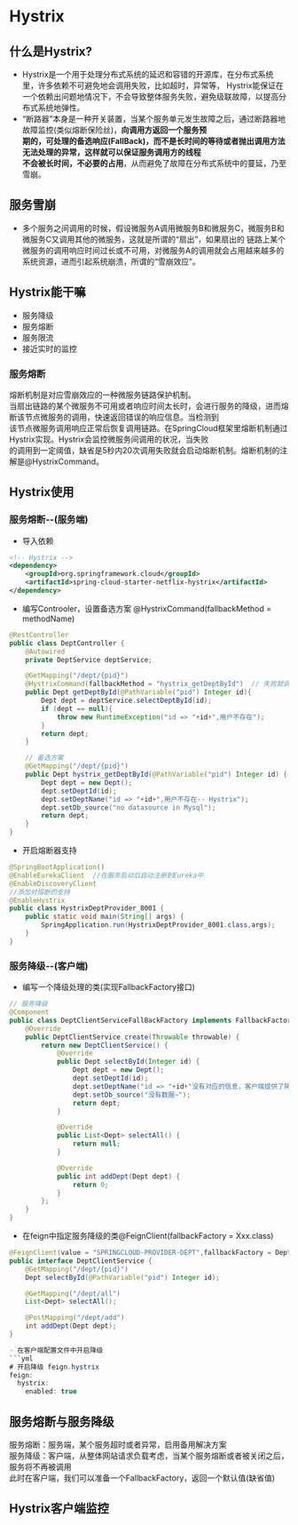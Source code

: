 # Hystrix
## 什么是Hystrix?
- Hystrix是一个用于处理分布式系统的延迟和容错的开源库，在分布式系统里，许多依赖不可避免地会调用失败，比如超时，异常等，
Hystrix能保证在一个依赖出问题地情况下，不会导致整体服务失败，避免级联故障，以提高分布式系统地弹性。  
- “断路器”本身是一种开关装置，当某个服务单元发生故障之后，通过断路器地故障监控(类似熔断保险丝)，**向调用方返回一个服务预  
期的，可处理的备选响应(FallBack)，而不是长时间的等待或者抛出调用方法无法处理的异常，这样就可以保证服务调用方的线程  
不会被长时间，不必要的占用**，从而避免了故障在分布式系统中的蔓延，乃至雪崩。

## 服务雪崩
- 多个服务之间调用的时候，假设微服务A调用微服务B和微服务C，微服务B和微服务C又调用其他的微服务，这就是所谓的“扇出”，如果扇出的
链路上某个微服务的调用响应时间过长或不可用，对微服务A的调用就会占用越来越多的系统资源，进而引起系统崩溃，所谓的“雪崩效应”。  

## Hystrix能干嘛
- 服务降级
- 服务熔断
- 服务限流
- 接近实时的监控

### 服务熔断
熔断机制是对应雪崩效应的一种微服务链路保护机制。  
当扇出链路的某个微服务不可用或者响应时间太长时，会进行服务的降级，进而熔断该节点微服务的调用，快速返回错误的响应信息。当检测到  
该节点微服务调用响应正常后恢复调用链路。在SpringCloud框架里熔断机制通过Hystrix实现。Hystrix会监控微服务间调用的状况，当失败  
的调用到一定阈值，缺省是5秒内20次调用失败就会启动熔断机制。熔断机制的注解是@HystrixCommand。  
  
## Hystrix使用
### 服务熔断--(服务端)
- 导入依赖
```xml
<!-- Hystrix -->
<dependency>
    <groupId>org.springframework.cloud</groupId>
    <artifactId>spring-cloud-starter-netflix-hystrix</artifactId>
</dependency>
```

- 编写Controoler，设置备选方案 @HystrixCommand(fallbackMethod = methodName)
```java
@RestController
public class DeptController {
    @Autowired
    private DeptService deptService;

    @GetMapping("/dept/{pid}")
    @HystrixCommand(fallbackMethod = "hystrix_getDeptById")  // 失败就调用备选方法
    public Dept getDeptById(@PathVariable("pid") Integer id){
        Dept dept = deptService.selectDeptById(id);
        if (dept == null){
            throw new RuntimeException("id => "+id+",用户不存在");
        }
        return dept;
    }

    // 备选方案
    @GetMapping("/dept/{pid}")
    public Dept hystrix_getDeptById(@PathVariable("pid") Integer id) {
        Dept dept = new Dept();
        dept.setDeptId(id);
        dept.setDeptName("id => "+id+",用户不存在-- Hystrix");
        dept.setDb_source("no datasource in Mysql");
        return dept;
    }
}
```

- 开启熔断器支持
```java
@SpringBootApplication()
@EnableEurekaClient  //在服务启动后自动注册到Eureka中
@EnableDiscoveryClient
//添加对熔断的支持
@EnableHystrix
public class HystrixDeptProvider_8001 {
    public static void main(String[] args) {
        SpringApplication.run(HystrixDeptProvider_8001.class,args);
    }
}
```

### 服务降级--(客户端)
- 编写一个降级处理的类(实现FallbackFactory接口)
```java
// 服务降级
@Component
public class DeptClientServiceFallBackFactory implements FallbackFactory {
    @Override
    public DeptClientService create(Throwable throwable) {
        return new DeptClientService() {
            @Override
            public Dept selectById(Integer id) {
                Dept dept = new Dept();
                dept.setDeptId(id);
                dept.setDeptName("id => "+id+"没有对应的信息，客户端提供了降级的信息，这个服务现在已经关闭");
                dept.setDb_source("没有数据~");
                return dept;
            }

            @Override
            public List<Dept> selectAll() {
                return null;
            }

            @Override
            public int addDept(Dept dept) {
                return 0;
            }
        };
    }
}
```

- 在feign中指定服务降级的类@FeignClient(fallbackFactory = Xxx.class)
```java
@FeignClient(value = "SPRINGCLOUD-PROVIDER-DEPT",fallbackFactory = DeptClientServiceFallBackFactory.class)  //从哪个服务拿 //指定服务降级
public interface DeptClientService {
    @GetMapping("/dept/{pid}")
    Dept selectById(@PathVariable("pid") Integer id);

    @GetMapping("/dept/all")
    List<Dept> selectAll();

    @PostMapping("/dept/add")
    int addDept(Dept dept);
}

- 在客户端配置文件中开启降级
```yml
# 开启降级 feign.hystrix
feign:
  hystrix:
    enabled: true
```

## 服务熔断与服务降级
服务熔断：服务端，某个服务超时或者异常，启用备用解决方案  
服务降级：客户端，从整体网站请求负载考虑，当某个服务熔断或者被关闭之后，服务将不再被调用  
此时在客户端，我们可以准备一个FallbackFactory，返回一个默认值(缺省值)


## Hystrix客户端监控
